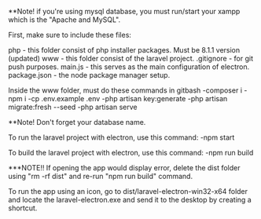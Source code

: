 **Note! if you're using mysql database, you must run/start your xampp which is the "Apache and MySQL".

First, make sure to include these files:

php - this folder consist of php installer packages. Must be 8.1.1 version (updated)
www - this folder consist of the laravel project.
.gitignore - for git push purposes.
main.js - this serves as the main configuration of electron.
package.json - the node package manager setup.

Inside the www folder, must do these commands in gitbash
-composer i
-npm i
-cp .env.example .env
-php artisan key:generate
-php artisan migrate:fresh --seed
-php artisan serve

**Note! Don't forget your database name.

To run the laravel project with electron, use this command:
-npm start

To build the laravel project with electron, use this command:
-npm run build

***NOTE!! If opening the app would display error, delete the dist folder using "rm -rf dist" and re-run "npm run build" command. 

To run the app using an icon, go to dist/laravel-electron-win32-x64 folder and locate the laravel-electron.exe and send it to the desktop by creating a shortcut. 